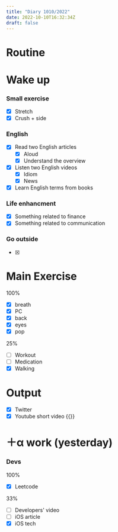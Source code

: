 ```yaml
---
title: "Diary 1010/2022"  
date: 2022-10-10T16:32:34Z
draft: false
---
```


# Routine

# Wake up

### Small exercise

- [x]  Stretch
- [x]  Crush + side

### English

- [x]  Read two English articles
    - [x]  Aloud
    - [x]  Understand the overview
- [x]  Listen two English videos
    - [x]  Idiom
    - [x]  News
- [x]  Learn English terms from books

### Life enhancment

- [x]  Something related to finance
- [x]  Something related to communication

### Go outside

- [x]  

# Main Exercise

100%

- [x]  breath
- [x]  PC
- [x]  back
- [x]  eyes
- [x]  pop

25%

- [ ]  Workout
- [ ]  Medication
- [x]  Walking

# Output

- [x]  Twitter
- [x]  Youtube short video {{<youtube JGLzovwYyWQ>}}

# ＋α work (yesterday)

### Devs

100%

- [x]  Leetcode

33%

- [ ]  Developers' video
- [ ]  iOS article
- [x]  iOS tech